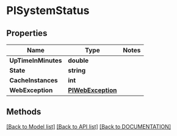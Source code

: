 # PISystemStatus

## Properties
Name | Type | Notes
------------ | ------------- | -------------
**UpTimeInMinutes** | **double**
**State** | **string**
**CacheInstances** | **int**
**WebException** | **[**PIWebException**](../Model/PIWebException.md)**

## Methods
[[Back to Model list]](../../DOCUMENTATION.md#documentation-for-models) [[Back to API list]](../../DOCUMENTATION.md#documentation-for-api-endpoints) [[Back to DOCUMENTATION]](../../DOCUMENTATION.md)
